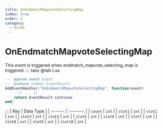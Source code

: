 ```yaml
---
title: OnEndmatchMapvoteSelectingMap
index: true
order: 2
category:
  - Guide
---
```


# OnEndmatchMapvoteSelectingMap
This event is triggered when endmatch_mapvote_selecting_map is triggered.
::: tabs
@tab Lua
```lua
--- @param event Event
--- @return number EventResult
AddEventHandler("OnEndmatchMapvoteSelectingMap", function(event)
    --[[ ... ]]
    return EventResult.Continue
end)
```

:::
|    Key   | Data Type |
| :------: | :-------: |
|  `count` |   `int`   |
|  `slot1` |   `int`   |
|  `slot2` |   `int`   |
|  `slot3` |   `int`   |
|  `slot4` |   `int`   |
|  `slot5` |   `int`   |
|  `slot6` |   `int`   |
|  `slot7` |   `int`   |
|  `slot8` |   `int`   |
|  `slot9` |   `int`   |
| `slot10` |   `int`   |